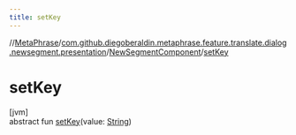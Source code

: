 ```yaml
---
title: setKey
---
```

//[MetaPhrase](../../../index.html)/[com.github.diegoberaldin.metaphrase.feature.translate.dialog.newsegment.presentation](../index.html)/[NewSegmentComponent](index.html)/[setKey](set-key.html)



# setKey



[jvm]\
abstract fun [setKey](set-key.html)(value: [String](https://kotlinlang.org/api/latest/jvm/stdlib/kotlin/-string/index.html))




